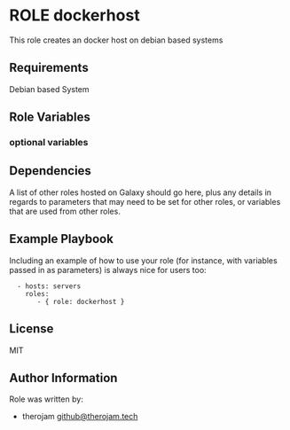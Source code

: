 # ROLE dockerhost

This role creates an docker host on debian based systems

## Requirements

Debian based System

## Role Variables

### optional variables

## Dependencies

A list of other roles hosted on Galaxy should go here, plus any details in
regards to parameters that may need to be set for other roles, or variables
that are used from other roles.


## Example Playbook


Including an example of how to use your role (for instance, with variables
passed in as parameters) is always nice for users too:

```
  - hosts: servers
    roles:
       - { role: dockerhost }
```

## License

MIT

## Author Information

Role was written by:

* therojam <github@therojam.tech> 

